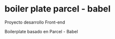 # boiler plate parcel - babel

Proyecto desarrollo Front-end

Boilerplate basado en Parcel - Babel


